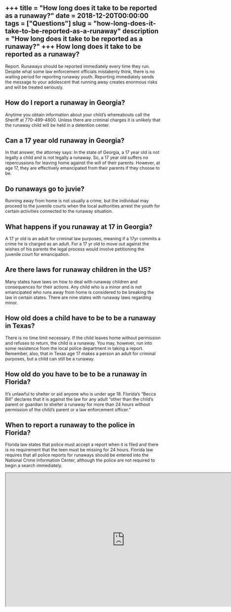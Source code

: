 +++
title = "How long does it take to be reported as a runaway?"
date = 2018-12-20T00:00:00
tags = ["Questions"]
slug = "how-long-does-it-take-to-be-reported-as-a-runaway"
description = "How long does it take to be reported as a runaway?"
+++
How long does it take to be reported as a runaway?
--------------------------------------------------

Report. Runaways should be reported immediately every time they run. Despite what some law enforcement officials mistakenly think, there is no waiting period for reporting runaway youth. Reporting immediately sends the message to your adolescent that running away creates enormous risks and will be treated seriously.

How do I report a runaway in Georgia?
-------------------------------------

Anytime you obtain information about your child’s whereabouts call the Sheriff at 770-499-4600. Unless there are criminal charges it is unlikely that the runaway child will be held in a detention center.

Can a 17 year old runaway in Georgia?
-------------------------------------

In that answer, the attorney says: In the state of Georgia, a 17 year old is not legally a child and is not legally a runaway. So, a 17 year old suffers no repercussions for leaving home against the will of their parents. However, at age 17, they are effectively emancipated from their parents if they choose to be.

Do runaways go to juvie?
------------------------

Running away from home is not usually a crime, but the individual may proceed to the juvenile courts when the local authorities arrest the youth for certain activities connected to the runaway situation.

What happens if you runaway at 17 in Georgia?
---------------------------------------------

A 17 yr old is an adult for criminal law purposes, meaning if a 17yr commits a crime he is charged as an adult. For a 17 yr old to move out against the wishes of his parents the legal process would involve petitioning the juvenile court for emancipation.

Are there laws for runaway children in the US?
----------------------------------------------

Many states have laws on how to deal with runaway children and consequences for their actions. Any child who is a minor and is not emancipated who runs away from home is considered to be breaking the law in certain states. There are nine states with runaway laws regarding minor.

How old does a child have to be to be a runaway in Texas?
---------------------------------------------------------

There is no time limit necessary. If the child leaves home without permission and refuses to return, the child is a runaway. You may, however, run into some resistence from the local police department in taking a report. Remember, also, that in Texas age 17 makes a person an adult for criminal purposes, but a child can still be a runaway.

How old do you have to be to be a runaway in Florida?
-----------------------------------------------------

It’s unlawful to shelter or aid anyone who is under age 18. Florida’s “Becca Bill” declares that it is against the law for any adult “other than the child’s parent or guardian to shelter a runaway for more than 24 hours without permission of the child’s parent or a law enforcement officer.”

When to report a runaway to the police in Florida?
--------------------------------------------------

Florida law states that police must accept a report when it is filed and there is no requirement that the teen must be missing for 24 hours. Florida law requires that all police reports for runaways should be entered into the National Crime Information Center, although the police are not required to begin a search immediately.

<iframe allow="accelerometer; autoplay; clipboard-write; encrypted-media; gyroscope; picture-in-picture" allowfullscreen="" class="__youtube_prefs__  epyt-is-override  no-lazyload" data-no-lazy="1" data-origheight="433" data-origwidth="770" data-skipgform_ajax_framebjll="" height="433" id="_ytid_62227" loading="lazy" src="https://www.youtube.com/embed/5fIaUK1fQwA?enablejsapi=1&autoplay=0&cc_load_policy=0&cc_lang_pref=&iv_load_policy=1&loop=0&modestbranding=0&rel=1&fs=1&playsinline=0&autohide=2&theme=dark&color=red&controls=1&" title="YouTube player" width="770"></iframe>